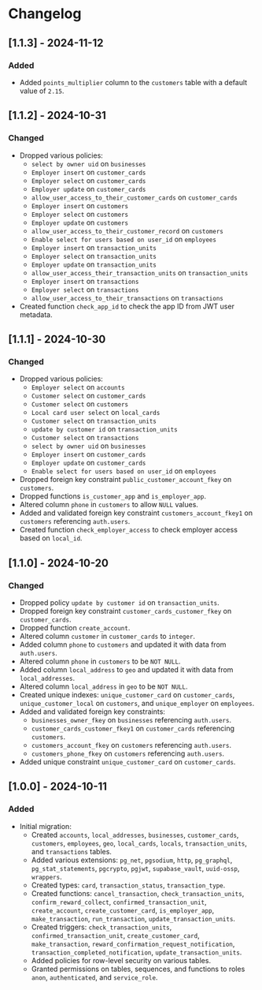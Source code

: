 # Changelog

## [1.1.3] - 2024-11-12
### Added
- Added `points_multiplier` column to the `customers` table with a default value of `2.15`.

## [1.1.2] - 2024-10-31
### Changed
- Dropped various policies:
  - `select by owner uid` on `businesses`
  - `Employer insert` on `customer_cards`
  - `Employer select` on `customer_cards`
  - `Employer update` on `customer_cards`
  - `allow_user_access_to_their_customer_cards` on `customer_cards`
  - `Employer insert` on `customers`
  - `Employer select` on `customers`
  - `Employer update` on `customers`
  - `allow_user_access_to_their_customer_record` on `customers`
  - `Enable select for users based on user_id` on `employees`
  - `Employer insert` on `transaction_units`
  - `Employer select` on `transaction_units`
  - `Employer update` on `transaction_units`
  - `allow_user_access_their_transaction_units` on `transaction_units`
  - `Employer insert` on `transactions`
  - `Employer select` on `transactions`
  - `allow_user_access_to_their_transactions` on `transactions`
- Created function `check_app_id` to check the app ID from JWT user metadata.

## [1.1.1] - 2024-10-30
### Changed
- Dropped various policies:
  - `Employer select` on `accounts`
  - `Customer select` on `customer_cards`
  - `Customer select` on `customers`
  - `Local card user select` on `local_cards`
  - `Customer select` on `transaction_units`
  - `update by customer id` on `transaction_units`
  - `Customer select` on `transactions`
  - `select by owner uid` on `businesses`
  - `Employer insert` on `customer_cards`
  - `Employer update` on `customer_cards`
  - `Enable select for users based on user_id` on `employees`
- Dropped foreign key constraint `public_customer_account_fkey` on `customers`.
- Dropped functions `is_customer_app` and `is_employer_app`.
- Altered column `phone` in `customers` to allow `NULL` values.
- Added and validated foreign key constraint `customers_account_fkey1` on `customers` referencing `auth.users`.
- Created function `check_employer_access` to check employer access based on `local_id`.

## [1.1.0] - 2024-10-20
### Changed
- Dropped policy `update by customer id` on `transaction_units`.
- Dropped foreign key constraint `customer_cards_customer_fkey` on `customer_cards`.
- Dropped function `create_account`.
- Altered column `customer` in `customer_cards` to `integer`.
- Added column `phone` to `customers` and updated it with data from `auth.users`.
- Altered column `phone` in `customers` to be `NOT NULL`.
- Added column `local_address` to `geo` and updated it with data from `local_addresses`.
- Altered column `local_address` in `geo` to be `NOT NULL`.
- Created unique indexes: `unique_customer_card` on `customer_cards`, `unique_customer_local` on `customers`, and `unique_employer` on `employees`.
- Added and validated foreign key constraints:
  - `businesses_owner_fkey` on `businesses` referencing `auth.users`.
  - `customer_cards_customer_fkey1` on `customer_cards` referencing `customers`.
  - `customers_account_fkey` on `customers` referencing `auth.users`.
  - `customers_phone_fkey` on `customers` referencing `auth.users`.
- Added unique constraint `unique_customer_card` on `customer_cards`.

## [1.0.0] - 2024-10-11
### Added
- Initial migration:
  - Created `accounts`, `local_addresses`, `businesses`, `customer_cards`, `customers`, `employees`, `geo`, `local_cards`, `locals`, `transaction_units`, and `transactions` tables.
  - Added various extensions: `pg_net`, `pgsodium`, `http`, `pg_graphql`, `pg_stat_statements`, `pgcrypto`, `pgjwt`, `supabase_vault`, `uuid-ossp`, `wrappers`.
  - Created types: `card`, `transaction_status`, `transaction_type`.
  - Created functions: `cancel_transaction`, `check_transaction_units`, `confirm_reward_collect`, `confirmed_transaction_unit`, `create_account`, `create_customer_card`, `is_employer_app`, `make_transaction`, `run_transaction`, `update_transaction_units`.
  - Created triggers: `check_transaction_units`, `confirmed_transaction_unit`, `create_customer_card`, `make_transaction`, `reward_confirmation_request_notification`, `transaction_completed_notification`, `update_transaction_units`.
  - Added policies for row-level security on various tables.
  - Granted permissions on tables, sequences, and functions to roles `anon`, `authenticated`, and `service_role`.